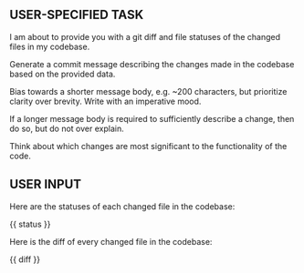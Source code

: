 ## USER-SPECIFIED TASK

I am about to provide you with a git diff and file statuses of the changed files in my codebase.

Generate a commit message describing the changes made in the codebase based on the provided data.

Bias towards a shorter message body, e.g. ~200 characters, but prioritize clarity over brevity. Write with an imperative mood.

If a longer message body is required to sufficiently describe a change, then do so, but do not over explain.

Think about which changes are most significant to the functionality of the code.

## USER INPUT

Here are the statuses of each changed file in the codebase:

{{ status }}

Here is the diff of every changed file in the codebase:

{{ diff }}
